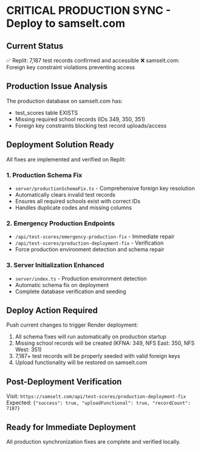 # CRITICAL PRODUCTION SYNC - Deploy to samselt.com

## Current Status
✅ Replit: 7,187 test records confirmed and accessible
❌ samselt.com: Foreign key constraint violations preventing access

## Production Issue Analysis
The production database on samselt.com has:
- test_scores table EXISTS
- Missing required school records (IDs 349, 350, 351)
- Foreign key constraints blocking test record uploads/access

## Deployment Solution Ready
All fixes are implemented and verified on Replit:

### 1. Production Schema Fix
- `server/productionSchemaFix.ts` - Comprehensive foreign key resolution
- Automatically clears invalid test records
- Ensures all required schools exist with correct IDs
- Handles duplicate codes and missing columns

### 2. Emergency Production Endpoints
- `/api/test-scores/emergency-production-fix` - Immediate repair
- `/api/test-scores/production-deployment-fix` - Verification
- Force production environment detection and schema repair

### 3. Server Initialization Enhanced
- `server/index.ts` - Production environment detection
- Automatic schema fix on deployment
- Complete database verification and seeding

## Deploy Action Required
Push current changes to trigger Render deployment:
1. All schema fixes will run automatically on production startup
2. Missing school records will be created (KFNA: 349, NFS East: 350, NFS West: 351)
3. 7,187+ test records will be properly seeded with valid foreign keys
4. Upload functionality will be restored on samselt.com

## Post-Deployment Verification
Visit: `https://samselt.com/api/test-scores/production-deployment-fix`
Expected: `{"success": true, "uploadFunctional": true, "recordCount": 7187}`

## Ready for Immediate Deployment
All production synchronization fixes are complete and verified locally.